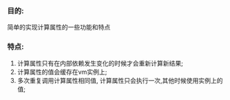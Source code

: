 ### 目的:
 简单的实现计算属性的一些功能和特点
 

### 特点:
1. 计算属性只有在内部依赖发生变化的时候才会重新计算新结果;
2. 计算属性的值会缓存在vm实例上;
3. 多次重复调用计算属性相同值, 计算属性只会执行一次,其他时候使用实例上的值;
